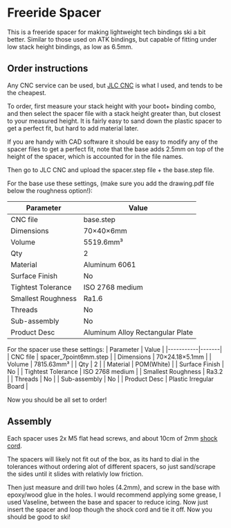 # Freeride Spacer

This is a freeride spacer for making lightweight tech bindings ski a bit better. Similar to those used
on ATK bindings, but capable of fitting under low
stack height bindings, as low as 6.5mm.

## Order instructions

Any CNC service can be used, but [JLC CNC](https://jlccnc.com/) is what I used, and tends to be the cheapest.

To order, first measure your stack height with your boot+ binding combo, and then select the spacer file with a stack height greater than, but closest to your measured height. It is fairly easy to sand down the plastic spacer to get a perfect fit, but hard to add material later.

If you are handy with CAD software it should be easy to modify any of the spacer files to get a perfect fit, note that the base adds 2.5mm on top of the height of the spacer, which is accounted for in the file names.

Then go to JLC CNC and upload the spacer.step file + the base.step file.

For the base use these settings, (make sure you add the drawing.pdf file below the roughness option!):

| Parameter | Value |
|-----------|-------|
| CNC file | base.step |
| Dimensions | 70×40×6mm |
| Volume | 5519.6mm³ |
| Qty | 2 |
| Material | Aluminum 6061 |
| Surface Finish | No |
| Tightest Tolerance | ISO 2768 medium |
| Smallest Roughness | Ra1.6 |
| Threads | No |
| Sub-assembly | No |
| Product Desc | Aluminum Alloy Rectangular Plate |


For the spacer use these settings:
| Parameter | Value |
|-----------|-------|
| CNC file | spacer_7point6mm.step |
| Dimensions | 70×24.18×5.1mm |
| Volume | 7815.63mm³ |
| Qty | 2 |
| Material | POM(White) |
| Surface Finish | No |
| Tightest Tolerance | ISO 2768 medium |
| Smallest Roughness | Ra3.2 |
| Threads | No |
| Sub-assembly | No |
| Product Desc | Plastic Irregular Board |

Now you should be all set to order!

## Assembly

Each spacer uses 2x M5 flat head screws, and about 10cm of 2mm [shock cord](https://www.amazon.com/dp/B088QLQL27?ref=ppx_yo2ov_dt_b_fed_asin_title&th=1).

The spacers will likely not fit out of the box, as its hard to dial in the tolerances without ordering alot of different spacers, so just sand/scrape the sides until it slides with relativly low friction.

Then just measure and drill two holes (4.2mm), and screw in the base with epoxy/wood glue in the holes.
I would recommend applying some grease, I used Vaseline, between the base and spacer to reduce icing.
Now just insert the spacer and loop though the shock cord and tie it off. Now you should be good to ski!


